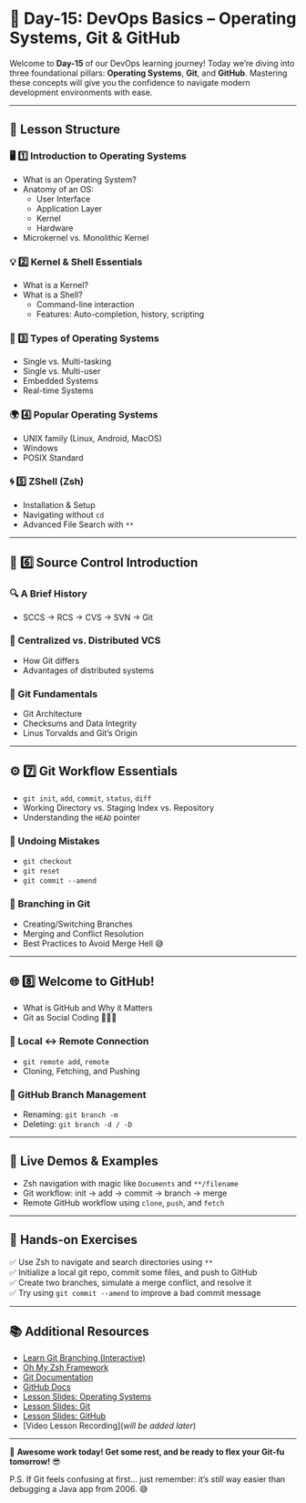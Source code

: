 # **📘 Day-15: DevOps Basics – Operating Systems, Git & GitHub**

Welcome to **Day-15** of our DevOps learning journey! Today we’re diving into three foundational pillars: **Operating Systems**, **Git**, and **GitHub**. Mastering these concepts will give you the confidence to navigate modern development environments with ease.

---

## **📌 Lesson Structure**

### **🖥️ 1️⃣ Introduction to Operating Systems**
- What is an Operating System?
- Anatomy of an OS: 
  - User Interface
  - Application Layer
  - Kernel
  - Hardware
- Microkernel vs. Monolithic Kernel

### **💡 2️⃣ Kernel & Shell Essentials**
- What is a Kernel?
- What is a Shell?
  - Command-line interaction
  - Features: Auto-completion, history, scripting

### **🔧 3️⃣ Types of Operating Systems**
- Single vs. Multi-tasking
- Single vs. Multi-user
- Embedded Systems
- Real-time Systems

### **🌍 4️⃣ Popular Operating Systems**
- UNIX family (Linux, Android, MacOS)
- Windows
- POSIX Standard

### **🌀 5️⃣ ZShell (Zsh)**
- Installation & Setup
- Navigating without `cd`
- Advanced File Search with `**`

---

## **📂 6️⃣ Source Control Introduction**
### **🔍 A Brief History**
- SCCS → RCS → CVS → SVN → Git

### **🔄 Centralized vs. Distributed VCS**
- How Git differs
- Advantages of distributed systems

### **🌳 Git Fundamentals**
- Git Architecture
- Checksums and Data Integrity
- Linus Torvalds and Git’s Origin

---

## **⚙️ 7️⃣ Git Workflow Essentials**
- `git init`, `add`, `commit`, `status`, `diff`
- Working Directory vs. Staging Index vs. Repository
- Understanding the `HEAD` pointer

### **🔁 Undoing Mistakes**
- `git checkout`
- `git reset`
- `git commit --amend`

### **🌿 Branching in Git**
- Creating/Switching Branches
- Merging and Conflict Resolution
- Best Practices to Avoid Merge Hell 😅

---

## **🌐 8️⃣ Welcome to GitHub!**
- What is GitHub and Why it Matters
- Git as Social Coding 🧑‍🤝‍🧑

### **🔗 Local ↔ Remote Connection**
- `git remote add`, `remote`
- Cloning, Fetching, and Pushing

### **🔧 GitHub Branch Management**
- Renaming: `git branch -m`
- Deleting: `git branch -d / -D`

---

## **📜 Live Demos & Examples**
- Zsh navigation with magic like `Documents` and `**/filename`
- Git workflow: init → add → commit → branch → merge
- Remote GitHub workflow using `clone`, `push`, and `fetch`

---

## **🎯 Hands-on Exercises**
✅ Use Zsh to navigate and search directories using `**`  
✅ Initialize a local git repo, commit some files, and push to GitHub  
✅ Create two branches, simulate a merge conflict, and resolve it  
✅ Try using `git commit --amend` to improve a bad commit message  

---

## **📚 Additional Resources**
- [Learn Git Branching (Interactive)](https://learngitbranching.js.org/)
- [Oh My Zsh Framework](https://ohmyz.sh/)
- [Git Documentation](https://git-scm.com/doc)
- [GitHub Docs](https://docs.github.com/)
- [Lesson Slides: Operating Systems](#)
- [Lesson Slides: Git](#)
- [Lesson Slides: GitHub](#)
- [Video Lesson Recording](_will be added later_)

---

🚀 **Awesome work today! Get some rest, and be ready to flex your Git-fu tomorrow!** 😎

P.S. If Git feels confusing at first… just remember: it’s *still* way easier than debugging a Java app from 2006. 😅
